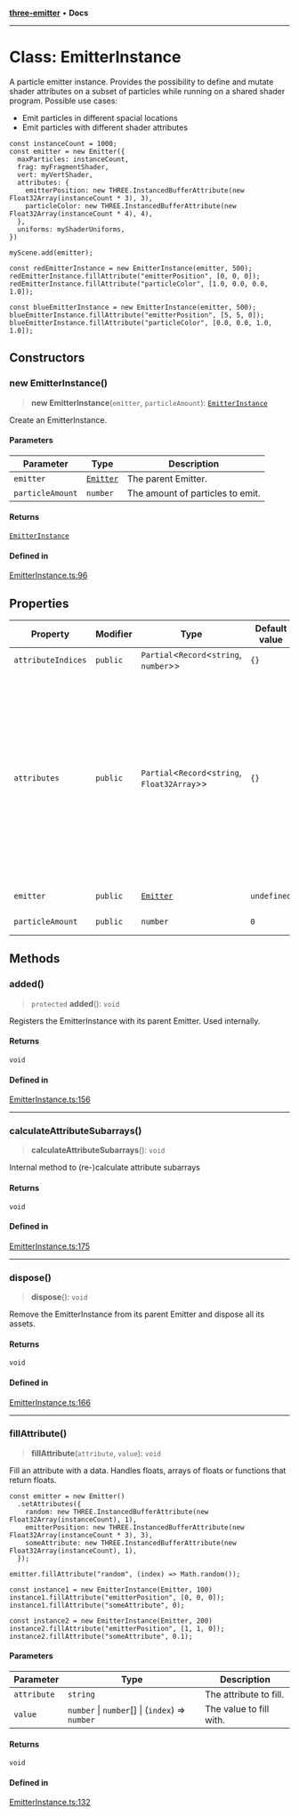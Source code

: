 [**three-emitter**](../index.md) • **Docs**

***

# Class: EmitterInstance

A particle emitter instance.
Provides the possibility to define and mutate shader attributes
on a subset of particles while running on a shared shader program.
Possible use cases:
- Emit particles in different spacial locations
- Emit particles with different shader attributes

```
const instanceCount = 1000;
const emitter = new Emitter({
  maxParticles: instanceCount,
  frag: myFragmentShader,
  vert: myVertShader,
  attributes: {
    emitterPosition: new THREE.InstancedBufferAttribute(new Float32Array(instanceCount * 3), 3),
    particleColor: new THREE.InstancedBufferAttribute(new Float32Array(instanceCount * 4), 4),
  },
  uniforms: myShaderUniforms,
})

myScene.add(emitter);

const redEmitterInstance = new EmitterInstance(emitter, 500);
redEmitterInstance.fillAttribute("emitterPosition", [0, 0, 0]);
redEmitterInstance.fillAttribute("particleColor", [1.0, 0.0, 0.0, 1.0]);

const blueEmitterInstance = new EmitterInstance(emitter, 500);
blueEmitterInstance.fillAttribute("emitterPosition", [5, 5, 0]);
blueEmitterInstance.fillAttribute("particleColor", [0.0, 0.0, 1.0, 1.0]);
```

## Constructors

### new EmitterInstance()

> **new EmitterInstance**(`emitter`, `particleAmount`): [`EmitterInstance`](EmitterInstance.md)

Create an EmitterInstance.

#### Parameters

| Parameter | Type | Description |
| ------ | ------ | ------ |
| `emitter` | [`Emitter`](Emitter.md) | The parent Emitter. |
| `particleAmount` | `number` | The amount of particles to emit. |

#### Returns

[`EmitterInstance`](EmitterInstance.md)

#### Defined in

[EmitterInstance.ts:96](https://github.com/riokoe/three-emitter/blob/main/src/EmitterInstance.ts#L96)

## Properties

| Property | Modifier | Type | Default value | Description | Defined in |
| ------ | ------ | ------ | ------ | ------ | ------ |
| `attributeIndices` | `public` | `Partial`\<`Record`\<`string`, `number`\>\> | `{}` | A map of attributes and the corresponding EventEmitter's index. Used internally to keep track of subarray ranges. | [EmitterInstance.ts:88](https://github.com/riokoe/three-emitter/blob/main/src/EmitterInstance.ts#L88) |
| `attributes` | `public` | `Partial`\<`Record`\<`string`, `Float32Array`\>\> | `{}` | Typed (sub-) arrays for the corresponding shader attribute buffers. `THREE.BufferAttribute` attributes are shared across all instances. `THREE.InstancedBufferAttribute` attributes are per instance subarraus. `const emitter = new Emitter({ maxParticles: 1000, attributes: { sharedAttr: new THREE.BufferAttribute(new Float32Array(12)), distinctAttr1: new THREE.InstancedBufferAttribute(new Float32Array(1000), 1) distinctAttr2: new THREE.InstancedBufferAttribute(new Float32Array(3000), 3) } }); console.log(emitter.geometry.attributes.sharedAttr.array.length); // 12 console.log(emitter.geometry.attributes.distinctAttr1.array.length); // 1000 console.log(emitter.geometry.attributes.distinctAttr2.array.length); // 3000 const instance1 = new EmitterInstance(emitter, 100); console.log(instance1.attributes.sharedAttr.length); // 12 console.log(instance1.attributes.distinctAttr1.length); // 100 console.log(instance1.attributes.distinctAttr2.length); // 300 const instance2 = new EmitterInstance(emitter, 200); console.log(instance2.attributes.sharedAttr.length); // 12 console.log(instance2.attributes.distinctAttr1.length); // 200 console.log(instance2.attributes.distinctAttr2.length); // 600` See `fillAttributes()` for an easy way to manipulate attributes. | [EmitterInstance.ts:82](https://github.com/riokoe/three-emitter/blob/main/src/EmitterInstance.ts#L82) |
| `emitter` | `public` | [`Emitter`](Emitter.md) | `undefined` | The EmitterInstance's parent Emitter. All EmitterInstances will share the same shader program while having access to their own shader attributes. | [EmitterInstance.ts:48](https://github.com/riokoe/three-emitter/blob/main/src/EmitterInstance.ts#L48) |
| `particleAmount` | `public` | `number` | `0` | The amount of particles in the EmitterInstance. Must be smaller/equal to its parent Emitter's maxParticles. | [EmitterInstance.ts:41](https://github.com/riokoe/three-emitter/blob/main/src/EmitterInstance.ts#L41) |

## Methods

### added()

> `protected` **added**(): `void`

Registers the EmitterInstance with its parent Emitter.
Used internally.

#### Returns

`void`

#### Defined in

[EmitterInstance.ts:156](https://github.com/riokoe/three-emitter/blob/main/src/EmitterInstance.ts#L156)

***

### calculateAttributeSubarrays()

> **calculateAttributeSubarrays**(): `void`

Internal method to (re-)calculate attribute subarrays

#### Returns

`void`

#### Defined in

[EmitterInstance.ts:175](https://github.com/riokoe/three-emitter/blob/main/src/EmitterInstance.ts#L175)

***

### dispose()

> **dispose**(): `void`

Remove the EmitterInstance from its parent Emitter and dispose
all its assets.

#### Returns

`void`

#### Defined in

[EmitterInstance.ts:166](https://github.com/riokoe/three-emitter/blob/main/src/EmitterInstance.ts#L166)

***

### fillAttribute()

> **fillAttribute**(`attribute`, `value`): `void`

Fill an attribute with a data. Handles floats, arrays of floats or
functions that return floats.

```
const emitter = new Emitter()
  .setAttributes({
    random: new THREE.InstancedBufferAttribute(new Float32Array(instanceCount), 1),
    emitterPosition: new THREE.InstancedBufferAttribute(new Float32Array(instanceCount * 3), 3),
    someAttribute: new THREE.InstancedBufferAttribute(new Float32Array(instanceCount), 1),
  });

emitter.fillAttribute("random", (index) => Math.random());

const instance1 = new EmitterInstance(Emitter, 100)
instance1.fillAttribute("emitterPosition", [0, 0, 0]);
instance1.fillAttribute("someAttribute", 0);

const instance2 = new EmitterInstance(Emitter, 200)
instance2.fillAttribute("emitterPosition", [1, 1, 0]);
instance2.fillAttribute("someAttribute", 0.1);
```

#### Parameters

| Parameter | Type | Description |
| ------ | ------ | ------ |
| `attribute` | `string` | The attribute to fill. |
| `value` | `number` \| `number`[] \| (`index`) => `number` | The value to fill with. |

#### Returns

`void`

#### Defined in

[EmitterInstance.ts:132](https://github.com/riokoe/three-emitter/blob/main/src/EmitterInstance.ts#L132)
